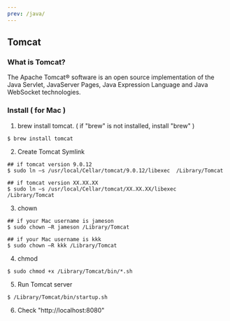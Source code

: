 ```yaml
---
prev: /java/
---
```

## Tomcat

### What is Tomcat?

The Apache Tomcat® software is an open source implementation of the Java Servlet, JavaServer Pages, Java Expression Language and Java WebSocket technologies. 

### Install ( for Mac )

1. brew install tomcat. ( if "brew" is not installed, install "brew" )
```shell
$ brew install tomcat
```

2. Create Tomcat Symlink
```shell
## if tomcat version 9.0.12
$ sudo ln –s /usr/local/Cellar/tomcat/9.0.12/libexec  /Library/Tomcat

## if tomcat version XX.XX.XX
$ sudo ln –s /usr/local/Cellar/tomcat/XX.XX.XX/libexec  /Library/Tomcat
```

3. chown

```shell
## if your Mac username is jameson
$ sudo chown –R jameson /Library/Tomcat

## if your Mac username is kkk
$ sudo chown –R kkk /Library/Tomcat
```

4. chmod

```
$ sudo chmod +x /Library/Tomcat/bin/*.sh
```

5. Run Tomcat server
```
$ /Library/Tomcat/bin/startup.sh
```

6. Check "http://localhost:8080"
